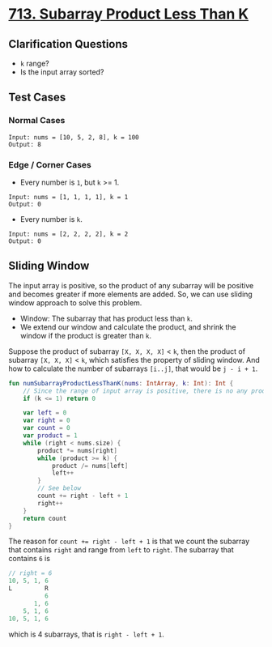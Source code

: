 # [713. Subarray Product Less Than K](https://leetcode.com/problems/subarray-product-less-than-k/)

## Clarification Questions
* `k` range?
* Is the input array sorted?

## Test Cases
### Normal Cases
```
Input: nums = [10, 5, 2, 8], k = 100
Output: 8
```
### Edge / Corner Cases
* Every number is `1`, but `k` >= 1.
```
Input: nums = [1, 1, 1, 1], k = 1
Output: 0
```
* Every number is `k`.
```
Input: nums = [2, 2, 2, 2], k = 2
Output: 0
```

## Sliding Window
The input array is positive, so the product of any subarray will be positive and becomes greater if more elements are added. So, we can use sliding window approach to solve this problem.

* Window: The subarray that has product less than `k`.
* We extend our window and calculate the product, and shrink the window if the product is greater than `k`.

Suppose the product of subarray `[X, X, X, X]` < `k`, then the product of subarray `[X, X, X]` < `k`, which satisfies the property of sliding window. And how to calculate the number of subarrays `[i..j]`, that would be `j - i + 1`.

```kotlin
fun numSubarrayProductLessThanK(nums: IntArray, k: Int): Int {
    // Since the range of input array is positive, there is no any product <= 1.
    if (k <= 1) return 0

    var left = 0
    var right = 0
    var count = 0
    var product = 1
    while (right < nums.size) {
        product *= nums[right]
        while (product >= k) {
            product /= nums[left]
            left++
        }
        // See below
        count += right - left + 1
        right++
    }
    return count
}
```

The reason for `count += right - left + 1` is that we count the subarray that contains `right` and range from `left` to `right`. The subarray that contains `6` is
```js
// right = 6
10, 5, 1, 6
L         R
          6
       1, 6
    5, 1, 6
10, 5, 1, 6
````
which is 4 subarrays, that is `right - left + 1`.